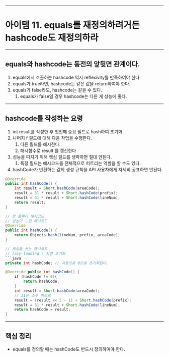 
---
# 아이템 11. equals를 재정의하려거든 hashcode도 재정의하라

---
## equals와 hashcode는 동전의 앞뒷면 관계이다.

1. equals에서 호출하는 hashcode 역시 reflexivity를 만족하여야 한다.
2. equals가 true라면, hashcode는 같은 값을 return하여야 한다.
3. equals가 false라도, hashcode는 같을 수 있다.
	1. equals가 false일 경우 hashcode는 다른 게 성능에 좋다.


---
## hashcode를 작성하는 요령
1. int result를 작성한 후 첫번째 중요 필드로 hash하여 초기화
2. 나머지 f 필드에 대해 다음 작업을 수행한다.
	1. 다른 필드를 해시한다.
	2. 해시함수로 result 를 갱신한다
3. 성능을 따지기 위해 핵심 필드를 생략하면 절대 안된다.
	1. 특정 필드는 해시코드를 전체적으로 퍼트리는 역할을 할 수도 있다.
4. hashCode가 반환하는 값의 생성 규칙을 API 사용자에게 자세히 공표하면 안된다.

```java
@Override
public int hashCode() {
	int result = Short.hashCode(areaCode);
	result = 31 * result + Short.hashCode(prefix);
	result = 31 * result + Short.hashCode(lineNum);
	return result;
}

// 한 줄짜리 해시코드
// 성능이 느린 해시코드
@Override
public int hashCode() {
	return Objects.hash(lineNum, prefix, areaCode);
}

// 캐싱을 쓰는 해시코드
// lazy-loading : 지연 초기화
```java
private int hashCode; // 자동으로 0으로 초기화된다.

@Override public int hashCode() {
	if (hashCode != 0){
		return hashCode;
	}
	int result = Short.hashCode(areaCode);
	// 31은 소수 이므로
	result = (result << 5 - 1) + Short.hashCode(prefix);
	result = 31 * result + Short.hashCode(lineNum);
	return hashCode = result;
}
```

---
## 핵심 정리
* equals를 정의할 때는 hashCode도 반드시 정의하여야 한다.